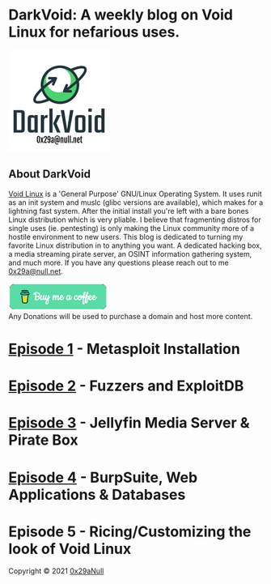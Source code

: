 # DarkVoid: A weekly blog on Void Linux for nefarious uses.
![](https://github.com/0x29aNull/DarkVoid/blob/main/DVLogo.png?raw=true)
## About DarkVoid
[Void Linux](https://www.voidlinux.org) is a 'General Purpose' GNU/Linux Operating System. It uses runit
as an init system and muslc (glibc versions are available), which makes for
a lightning fast system. After the initial install you're left with a bare
bones Linux distribution which is very pliable. I believe that fragmenting
distros for single uses (ie. pentesting) is only making the Linux community
more of a hostile environment to new users. This blog is dedicated to turning
my favorite Linux distribution in to anything you want. A dedicated hacking
box, a media streaming pirate server, an OSINT information gathering system,
and much more. If you have any questions please reach out to me [0x29a@null.net](0x29a@null.net).

[<img src="https://github.com/0x29aNull/DarkVoid/blob/main/coffee.png?raw=true">](https://www.buymeacoffee.com/0x29a) \
Any Donations will be used to purchase a domain and host more content.

# [Episode 1](https://github.com/0x29aNull/DarkVoid/blob/main/DV-Episode1.md) - Metasploit Installation
# [Episode 2](https://github.com/0x29aNull/DarkVoid/blob/main/DV-Episode2.md) - Fuzzers and ExploitDB
# [Episode 3](https://github.com/0x29aNull/DarkVoid/blob/main/DV-Episode3.md) - Jellyfin Media Server & Pirate Box
# [Episode 4](https://github.com/0x29aNull/DarkVoid/blob/main/DV-Episode4.md) - BurpSuite, Web Applications & Databases
# Episode 5 - Ricing/Customizing the look of Void Linux

Copyright © 2021 [0x29aNull](mailto:0x29a@null.net)
